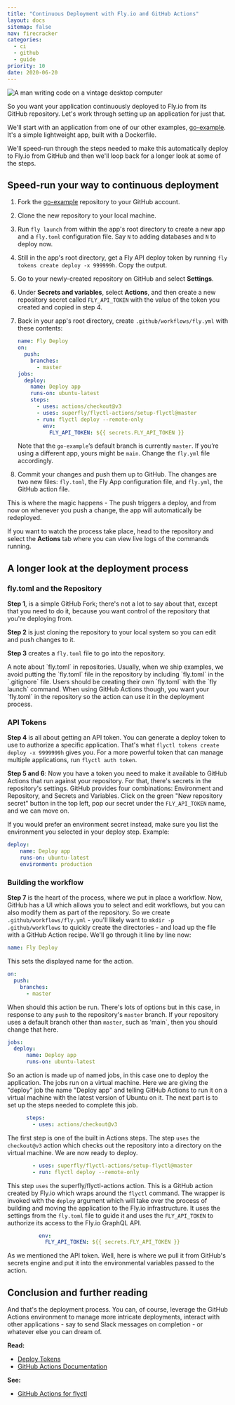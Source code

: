 ```yaml
---
title: "Continuous Deployment with Fly.io and GitHub Actions"
layout: docs
sitemap: false
nav: firecracker
categories:
  - ci
  - github
  - guide
priority: 10
date: 2020-06-20
---
```


<img src="/static/images/continuous-deployment.webp" alt="A man writing code on a vintage desktop computer" class="rounded-xl">

So you want your application continuously deployed to Fly.io from its GitHub repository. Let's work through setting up an application for just that.

We'll start with an application from one of our other examples, [go-example](https://github.com/fly-apps/go-example). It's a simple lightweight app, built with a Dockerfile.

We'll speed-run through the steps needed to make this automatically deploy to Fly.io from GitHub and then we'll loop back for a longer look at some of the steps.

## Speed-run your way to continuous deployment

1.  Fork the [go-example](https://github.com/fly-apps/go-example) repository to your GitHub account.
2.  Clone the new repository to your local machine.
3.  Run `fly launch` from within the app's root directory to create a new app and a `fly.toml` configuration file. Say `N` to adding databases and `N` to deploy now.
4.  Still in the app's root directory, get a Fly API deploy token by running `fly tokens create deploy -x 999999h`. Copy the output.
5.  Go to your newly-created repository on GitHub and select **Settings**.
6.  Under **Secrets and variables**, select **Actions**, and then create a new repository secret called `FLY_API_TOKEN` with the value of the token you created and copied in step 4.
7.  Back in your app's root directory, create `.github/workflows/fly.yml` with these contents:
    ```yaml
    name: Fly Deploy
    on:
      push:
        branches:
          - master
    jobs:
      deploy:
        name: Deploy app
        runs-on: ubuntu-latest
        steps:
          - uses: actions/checkout@v3
          - uses: superfly/flyctl-actions/setup-flyctl@master
          - run: flyctl deploy --remote-only
            env:
              FLY_API_TOKEN: ${{ secrets.FLY_API_TOKEN }}
    ```

    Note that the `go-example`’s default branch is currently `master`. If you’re using a different app, yours might be `main`. Change the `fly.yml` file accordingly.

8.  Commit your changes and push them up to GitHub. The changes are two new files: `fly.toml`, the Fly App configuration file, and `fly.yml`, the GitHub action file.

  This is where the magic happens - The push triggers a deploy, and from now on whenever you push a change, the app will automatically be redeployed.

If you want to watch the process take place, head to the repository and select the **Actions** tab where you can view live logs of the commands running.

## A longer look at the deployment process

### fly.toml and the Repository

**Step 1**, is a simple GitHub Fork; there's not a lot to say about that, except that you need to do it, because you want control of the repository that you're deploying from.

**Step 2** is just cloning the repository to your local system so you can edit and push changes to it.

**Step 3** creates a `fly.toml` file to go into the repository.

<div class="callout">
A note about `fly.toml` in repositories. Usually, when we ship examples, we avoid putting the `fly.toml` file in the repository by including `fly.toml` in the `.gitignore` file. Users should be creating their own `fly.toml` with the `fly launch` command. When using GitHub Actions though, you want your `fly.toml` in the repository so the action can use it in the deployment process.
</div>

### API Tokens

**Step 4** is all about getting an API token. You can generate a deploy token to use to authorize a specific application. That's what `flyctl tokens create deploy -x 9999999h` gives you. For a more powerful token that can manage multiple applications, run `flyctl auth token`.

**Step 5 and 6**: Now you have a token you need to make it available to GitHub Actions that run against your repository. For that, there's secrets in the repository's settings. GitHub provides four combinations: Environment and Repository, and Secrets and Variables.  Click on the green "New repository secret" button in the top left, pop our secret under the `FLY_API_TOKEN` name, and we can move on.

If you would prefer an environment secret instead, make sure you list the environment you selected in your deploy step.  Example:

```yaml
deploy:
    name: Deploy app
    runs-on: ubuntu-latest
    environment: production
```

### Building the workflow

**Step 7** is the heart of the process, where we put in place a workflow. Now, GitHub has a UI which allows you to select and edit workflows, but you can also modify them as part of the repository. So we create `.github/workflows/fly.yml` - you'll likely want to `mkdir -p .github/workflows` to quickly create the directories - and load up the file with a GitHub Action recipe. We'll go through it line by line now:

```yaml
name: Fly Deploy
```

This sets the displayed name for the action.

```yaml
on:
  push:
    branches:
      - master
```

When should this action be run. There's lots of options but in this case, in response to any `push` to the repository's `master` branch. If your repository uses a default branch other than `master`, such as 'main`, then you should change that here.

```yaml
jobs:
  deploy:
      name: Deploy app
      runs-on: ubuntu-latest
```

So an action is made up of named jobs, in this case one to deploy the application. The jobs run on a virtual machine. Here we are giving the "deploy" job the name "Deploy app" and telling GitHub Actions to run it on a virtual machine with the latest version of Ubuntu on it. The next part is to set up the steps needed to complete this job.

```yaml
      steps:
        - uses: actions/checkout@v3
```

The first step is one of the built in Actions steps. The step `uses` the `checkout@v3` action which checks out the repository into a directory on the virtual machine. We are now ready to deploy.

```yaml
        - uses: superfly/flyctl-actions/setup-flyctl@master
        - run: flyctl deploy --remote-only
```
This step `uses` the superfly/flyctl-actions action. This is a GitHub action created by Fly.io which wraps around the `flyctl` command. The wrapper is invoked with the `deploy` argument which will take over the process of building and moving the application to the Fly.io infrastructure. It uses the settings from the `fly.toml` file to guide it and uses the `FLY_API_TOKEN` to authorize its access to the Fly.io GraphQL API.

```yaml
          env:
            FLY_API_TOKEN: ${{ secrets.FLY_API_TOKEN }}
```

As we mentioned the API token. Well, here is where we pull it from GitHub's secrets engine and put it into the environmental variables passed to the action.

## Conclusion and further reading

And that's the deployment process. You can, of course, leverage the GitHub Actions environment to manage more intricate deployments, interact with other applications - say to send Slack messages on completion - or whatever else you can dream of.

**Read:**

* [Deploy Tokens](/docs/reference/deploy-tokens/)
* [GitHub Actions Documentation](https://help.github.com/en/actions)

**See:**

* [GitHub Actions for flyctl](https://github.com/superfly/flyctl-actions)





